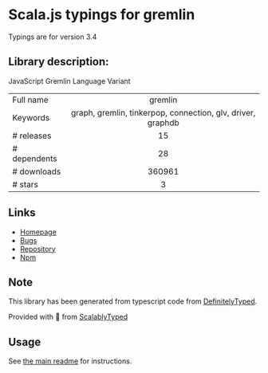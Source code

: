 
# Scala.js typings for gremlin

Typings are for version 3.4

## Library description:
JavaScript Gremlin Language Variant

|                    |                 |
| ------------------ | :-------------: |
| Full name          | gremlin |
| Keywords           | graph, gremlin, tinkerpop, connection, glv, driver, graphdb |
| # releases         | 15 |
| # dependents       | 28 |
| # downloads        | 360961 |
| # stars            | 3 |

## Links
- [Homepage](https://tinkerpop.apache.org/)
- [Bugs](https://issues.apache.org/jira/browse/TINKERPOP)
- [Repository](https://github.com/apache/tinkerpop)
- [Npm](https://www.npmjs.com/package/gremlin)
    


## Note
This library has been generated from typescript code from [DefinitelyTyped](https://definitelytyped.org).

Provided with :purple_heart: from [ScalablyTyped](https://github.com/oyvindberg/ScalablyTyped)

## Usage
See [the main readme](../../readme.md) for instructions.


